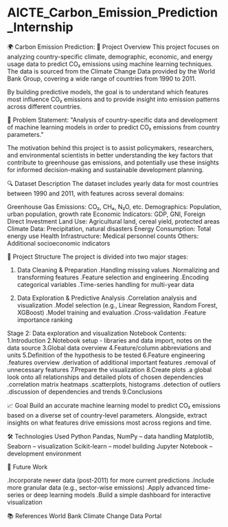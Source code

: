# AICTE_Carbon_Emission_Prediction_Internship

🌍 Carbon Emission Prediction:
📌 Project Overview
This project focuses on analyzing country-specific climate, demographic, economic, and energy usage data to predict CO₂ emissions using machine learning techniques. The data is sourced from the Climate Change Data provided by the World Bank Group, covering a wide range of countries from 1990 to 2011.

By building predictive models, the goal is to understand which features most influence CO₂ emissions and to provide insight into emission patterns across different countries.

🧠 Problem Statement:
"Analysis of country-specific data and development of machine learning models in order to predict CO₂ emissions from country parameters."

The motivation behind this project is to assist policymakers, researchers, and environmental scientists in better understanding the key factors that contribute to greenhouse gas emissions, and potentially use these insights for informed decision-making and sustainable development planning.



🔍 Dataset Description
The dataset includes yearly data for most countries between 1990 and 2011, with features across several domains:

Greenhouse Gas Emissions: CO₂, CH₄, N₂O, etc.
Demographics: Population, urban population, growth rate
Economic Indicators: GDP, GNI, Foreign Direct Investment
Land Use: Agricultural land, cereal yield, protected areas
Climate Data: Precipitation, natural disasters
Energy Consumption: Total energy use
Health Infrastructure: Medical personnel counts
Others: Additional socioeconomic indicators



🔧 Project Structure
The project is divided into two major stages:

1. Data Cleaning & Preparation
    .Handling missing values
    .Normalizing and transforming features
    .Feature selection and engineering
    .Encoding categorical variables
    .Time-series handling for multi-year data

2. Data Exploration & Predictive Analysis
     .Correlation analysis and visualization
     .Model selection (e.g., Linear Regression, Random Forest, XGBoost)
     .Model training and evaluation
     .Cross-validation
     .Feature importance ranking




Stage 2: Data exploration and visualization
Notebook Contents:
    1.Introduction
    2.Notebook setup - libraries and data import, notes on the data source
    3.Global data overview
    4.Feature/column abbreviations and units
    5.Definition of the hypothesis to be tested
    6.Feature engineering
         .features overview
         .derivation of additional important features
         .removal of unnecessary features
    7.Prepare the visualization
    8.Create plots
         .a global look onto all relationships and detailed plots of chosen dependencies
         .correlation matrix heatmaps
         .scatterplots, histograms
         .detection of outliers
         .discussion of dependencies and trends
    9.Conclusions



📈 Goal
Build an accurate machine learning model to predict CO₂ emissions based on a diverse set of country-level parameters. Alongside, extract insights on what features drive emissions most across regions and time.

🛠 Technologies Used
Python
Pandas, NumPy – data handling
Matplotlib, Seaborn – visualization
Scikit-learn – model building
Jupyter Notebook – development environment


🚀 Future Work
     
  .Incorporate newer data (post-2011) for more current predictions
  .Include more granular data (e.g., sector-wise emissions)
  .Apply advanced time-series or deep learning models
  .Build a simple dashboard for interactive visualization


  📚 References
World Bank Climate Change Data Portal

